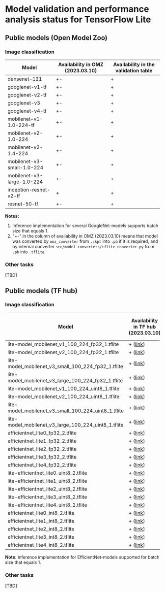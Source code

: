 # Model validation and performance analysis status for TensorFlow Lite

## Public models (Open Model Zoo)

### Image classification

Model | Availability in OMZ (2023.03.10) | Availability in the validation table |
-|-|-|
densenet-121|+-| + |
googlenet-v1-tf|+-| + |
googlenet-v2-tf|+-| + |
googlenet-v3|+-| + |
googlenet-v4-tf|+-| + |
mobilenet-v1-1.0-224-tf|+-| + |
mobilenet-v2-1.0-224|+-| + |
mobilenet-v2-1.4-224|+-| + |
mobilenet-v3-small-1.0-224|+-| + |
mobilenet-v3-large-1.0-224|+-| + |
inception-resnet-v2-tf|+| + |
resnet-50-tf|+-| + |

**Notes:**

1. Inference implementation for several GoogleNet-models
   supports batch size that equals 1.
2. "+-" in the column of availability in OMZ (2023.03.10)
   means that model was converted by `omz_converter` from `.ckpt`
   into `.pb` if it is required, and by internal converter
   `src/model_converters/tflite_converter.py` from `.pb`
   into `.tflite`.

### Other tasks

[TBD]

## Public models (TF hub)

### Image classification

Model | Availability in TF hub (2023.03.10) | Availability in the validation table |
-|-|-|
lite-model_mobilenet_v1_100_224_fp32_1.tflite|+ ([link][mobilenet_v1_100_224_fp32_1])| + |
lite-model_mobilenet_v2_100_224_fp32_1.tflite|+ ([link][mobilenet_v2_100_224_fp32_1])| + |
lite-model_mobilenet_v3_small_100_224_fp32_1.tflite|+ ([link][mobilenet_v3_small_100_224_fp32_1])| + |
lite-model_mobilenet_v3_large_100_224_fp32_1.tflite|+ ([link][mobilenet_v3_large_100_224_fp32_1])| + |
lite-model_mobilenet_v1_100_224_uint8_1.tflite|+ ([link][mobilenet_v1_100_224_uint8_1])| + |
lite-model_mobilenet_v2_100_224_uint8_1.tflite|+ ([link][mobilenet_v2_100_224_uint8_1])| + |
lite-model_mobilenet_v3_small_100_224_uint8_1.tflite|+ ([link][mobilenet_v3_small_100_224_uint8_1])| + |
lite-model_mobilenet_v3_large_100_224_uint8_1.tflite|+ ([link][mobilenet_v3_large_100_224_uint8_1])| + |
efficientnet_lite0_fp32_2.tflite|+ ([link][efficientnet_lite0_fp32_2])| + |
efficientnet_lite1_fp32_2.tflite|+ ([link][efficientnet_lite1_fp32_2])| + |
efficientnet_lite2_fp32_2.tflite|+ ([link][efficientnet_lite2_fp32_2])| + |
efficientnet_lite3_fp32_2.tflite|+ ([link][efficientnet_lite3_fp32_2])| + |
efficientnet_lite4_fp32_2.tflite|+ ([link][efficientnet_lite4_fp32_2])| + |
lite-efficientnet_lite0_uint8_2.tflite|+ ([link][efficientnet_lite0_uint8_2])| + |
lite-efficientnet_lite1_uint8_2.tflite|+ ([link][efficientnet_lite1_uint8_2])| + |
lite-efficientnet_lite2_uint8_2.tflite|+ ([link][efficientnet_lite2_uint8_2])| + |
lite-efficientnet_lite3_uint8_2.tflite|+ ([link][efficientnet_lite3_uint8_2])| + |
lite-efficientnet_lite4_uint8_2.tflite|+ ([link][efficientnet_lite4_uint8_2])| + |
efficientnet_lite0_int8_2.tflite|+ ([link][efficientnet_lite0_int8_2])| + |
efficientnet_lite1_int8_2.tflite|+ ([link][efficientnet_lite1_int8_2])| + |
efficientnet_lite2_int8_2.tflite|+ ([link][efficientnet_lite2_int8_2])| + |
efficientnet_lite3_int8_2.tflite|+ ([link][efficientnet_lite3_int8_2])| + |
efficientnet_lite4_int8_2.tflite|+ ([link][efficientnet_lite4_int8_2])| + |

**Note:** inference implementation for EfficientNet-models
supported for batch size that equals 1.

### Other tasks

[TBD]


<!-- LINKS -->
[mobilenet_v1_100_224_fp32_1]: https://tfhub.dev/iree/lite-model/mobilenet_v1_100_224/fp32/1
[mobilenet_v2_100_224_fp32_1]: https://tfhub.dev/iree/lite-model/mobilenet_v2_100_224/fp32/1
[mobilenet_v3_small_100_224_fp32_1]: https://tfhub.dev/iree/lite-model/mobilenet_v3_small_100_224/fp32/1
[mobilenet_v3_large_100_224_fp32_1]: https://tfhub.dev/iree/lite-model/mobilenet_v3_large_100_224/fp32/1
[mobilenet_v1_100_224_uint8_1]: https://tfhub.dev/iree/lite-model/mobilenet_v1_100_224/uint8/1
[mobilenet_v2_100_224_uint8_1]: https://tfhub.dev/iree/lite-model/mobilenet_v2_100_224/uint8/1
[mobilenet_v3_small_100_224_uint8_1]: https://tfhub.dev/iree/lite-model/mobilenet_v3_small_100_224/uint8/1
[mobilenet_v3_large_100_224_uint8_1]: https://tfhub.dev/iree/lite-model/mobilenet_v3_large_100_224/uint8/1
[efficientnet_lite0_fp32_2]: https://tfhub.dev/tensorflow/lite-model/efficientnet/lite0/fp32/2
[efficientnet_lite1_fp32_2]: https://tfhub.dev/tensorflow/lite-model/efficientnet/lite1/fp32/2
[efficientnet_lite2_fp32_2]: https://tfhub.dev/tensorflow/lite-model/efficientnet/lite2/fp32/2
[efficientnet_lite3_fp32_2]: https://tfhub.dev/tensorflow/lite-model/efficientnet/lite3/fp32/2
[efficientnet_lite4_fp32_2]: https://tfhub.dev/tensorflow/lite-model/efficientnet/lite4/fp32/2
[efficientnet_lite0_uint8_2]: https://tfhub.dev/tensorflow/lite-model/efficientnet/lite0/uint8/2
[efficientnet_lite1_uint8_2]: https://tfhub.dev/tensorflow/lite-model/efficientnet/lite1/uint8/2
[efficientnet_lite2_uint8_2]: https://tfhub.dev/tensorflow/lite-model/efficientnet/lite2/uint8/2
[efficientnet_lite3_uint8_2]: https://tfhub.dev/tensorflow/lite-model/efficientnet/lite3/uint8/2
[efficientnet_lite4_uint8_2]: https://tfhub.dev/tensorflow/lite-model/efficientnet/lite4/uint8/2
[efficientnet_lite0_int8_2]: https://tfhub.dev/tensorflow/lite-model/efficientnet/lite0/int8/2
[efficientnet_lite1_int8_2]: https://tfhub.dev/tensorflow/lite-model/efficientnet/lite1/int8/2
[efficientnet_lite2_int8_2]: https://tfhub.dev/tensorflow/lite-model/efficientnet/lite2/int8/2
[efficientnet_lite3_int8_2]: https://tfhub.dev/tensorflow/lite-model/efficientnet/lite3/int8/2
[efficientnet_lite4_int8_2]: https://tfhub.dev/tensorflow/lite-model/efficientnet/lite4/int8/2
